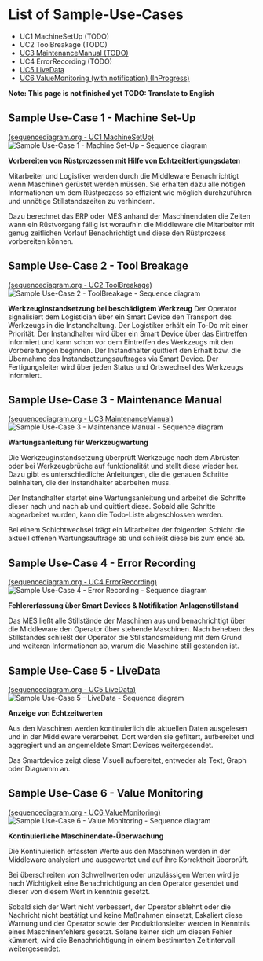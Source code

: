# List of Sample-Use-Cases

  * UC1 MachineSetUp (TODO)
  * UC2 ToolBreakage (TODO)
  * [UC3 MaintenanceManual (TODO)](/doc/use-cases-config/uc3/install_uc3.md)
  * UC4 ErrorRecording (TODO)
  * [UC5 LiveData](/doc/use-cases-config/uc5/install_uc5.md)
  * [UC6 ValueMonitoring (with notification) (InProgress)](/doc/use-cases-config/uc6/install_uc6.md)

__Note: This page is not finished yet__
__TODO: Translate to English__

## Sample Use-Case 1 - Machine Set-Up
[(sequencediagram.org - UC1 MachineSetUp)](https://sequencediagram.org/index.html#initialData=C4S2BsFMAIGUEMC2AHK0CqBnSBaAwvNtAIzQ7QCy8AxgBYgB2MskwO6yAUJ8vAE6hqIXg2DQARBQCiscdELQpAJQAKnGsAD2fCQBlNAcxCZBIeAzkLYAEWLrqWneIDyySH3iPLmONYBMPPymImKSIAAm4VAA7vyQ3pQA6tzKKjgAfBSJAFxwwEHQiDT0TNDYbACuyNAAFNFgtNCo5kzhTXya4RUOIJoMZfkCAJT2oABunjBZ3FkZNsS5KnyQvMuFxYww5ThVADoMNeGQ4CBj7tBamuDyDG1FwO5m4CMap5O+dpxZADw4OPOLZarRgGaAAM0YxlokHCnCOrwmDw+M0Sc38uVggzERTomzKrB2XAR7xsAVJf0yOXBkMw0La2z2BxxJRgxmgfAqDAYIJG8J6iOY-jhkGJSKyQA)
![Sample Use-Case 1 - Machine Set-Up - Sequence diagram](diagrams/sample-UC1-MachineSetUp.svg "Sample Use-Case 1 - Machine Set-Up - Sequence diagram")

**Vorbereiten von Rüstprozessen mit Hilfe von Echtzeitfertigungsdaten**

Mitarbeiter und Logistiker werden durch die Middleware Benachrichtigt wenn Maschinen gerüstet werden müssen. Sie erhalten dazu alle nötigen Informationen um dem Rüstprozess so effizient wie möglich durchzuführen und unnötige Stillstandszeiten zu verhindern.

Dazu berechnet das ERP oder MES anhand der Maschinendaten die Zeiten wann ein Rüstvorgang fällig ist woraufhin die Middleware die Mitarbeiter mit genug zeitlichen Vorlauf Benachrichtigt und diese den Rüstprozess vorbereiten können.

## Sample Use-Case 2 - Tool Breakage
[(sequencediagram.org - UC2 ToolBreakage)](https://sequencediagram.org/index.html#initialData=C4S2BsFMAIGUEMC2AHK0CqBnSBaAwvNtAEzQ7QAqA9leDgEIBOk8A1vAOaQBQ38AxsCqNoAIlgARAIwAdAHYB5ZJEbwhjUdEJxpfQcLGTi8gDJUOITKH4h4czdqN71hiQGZ5AWXgg5wH3IqDpg6btzI8IzWIBF+Yp4gACaJUADukZDBOgDiAOq88ACuQnKFiABGKtBS3JJSOAB8knkAXNAAgoIgVHJtotS0TCzsXKLy0KlgABbQvgBmVGJTkODI0MwAjoWQVpCJAPwOcoliQrTrkBEgquVQh84gAG5qMM353FTIwNA90JhgMF8mGUXV+gX4-B2mEiAE9eG9GpI3G0AEqQLY7YB9AbgACScmBkFB9mgCjkfwB0HxhOJ8nxCzaEh2-EYMVAPQANFTEJwdlycTh6VQHs9gK93NxEiwuqLxXlahI8gAeHBItrtAmpKqiAAKjCot0giD+tEee2gAHp5AKpeAnioYdAhNBvL4xXI7JDRJLpaBZaERS8cvlIMcFfUmtJGZZCNgKmgcYGxToagq8oiJMQWmiMVZsTRwEy7WbGDDNDqQPxWIU1jjoHN9ca9VREoViVpvjSQHMQOaKCBEDw07kM8joDntnmxDjXX5Q57MvI9ZcMvWDMwriIqHMncsnQWfQI-UG3vDpBmpNHoZg44b5D25JZlolDzKT7oCm-k04FcQM1mKyrGtKALWZyWbVt23kOwTlte0RGdWd3QXX8M1aDpNRUNo60saA4JLRIADpX2Pb9MyTOV3gRSMxwAOSoUAe34NRul6OB-CiesQAAD18DhdxgRMpSPJ533lET-SRM83FHbDQKQ+c5EhM9lVVdx1Uwxg2gUj0lJgB8nz2eQAAoBUA6s1l8aBuJdXxih2ABKCjg2Hf9UXRScsWnAsi3gstoHM4C6wbKhjR0hcOz+EFu17E5+0HFSR0jS8J0xfNaGpfxwHAFienLDdVwWBDQKBLKcvZckrJshJSjFTBnLqEjRLI+VuGBAQYFTYSv3FMIJPfYgzz-SMAMrCyQPOKzwr06DjjwlZ4P3AL9UgirUMjdCNUwLUtIm8BZhCfCVCIprJPIuoLzk2hBQJMrcrkRKVTqDTtqwqlbvgbL7r+NtIRvOZCn24yYR2C05CoJzutI8UpCAA)
![Sample Use-Case 2 - ToolBreakage - Sequence diagram](diagrams/sample-UC2-ToolBreakage.svg "Sample Use-Case 2 - ToolBreakage - Sequence diagram")

**Werkzeuginstandsetzung bei beschädigtem Werkzeug**
Der Operator signalisiert dem Logistician über ein Smart Device den Transport des Werkzeugs in die Instandhaltung. Der Logistiker erhält ein To-Do mit einer Priorität. Der Instandhalter wird über ein Smart Device über das Eintreffen informiert und kann schon vor dem Eintreffen des Werkzeugs mit den Vorbereitungen beginnen. Der Instandhalter quittiert den Erhalt bzw. die Übernahme des Instandsetzungsauftrages via Smart Device. Der Fertigungsleiter wird über jeden Status und Ortswechsel des Werkzeugs informiert.


## Sample Use-Case 3 - Maintenance Manual
[(sequencediagram.org - UC3 MaintenanceManual)](https://sequencediagram.org/index.html#initialData=C4S2BsFMAIGUEMC2AHK0CqBnSBaAwvNtAMzQ7QCy8IAdsJDfDQMYxU0Cu840AFACoB5ACKCcAGRCZgASgBQc+M2AB7AE7QARIOSQ18VRoCCm6IWgAFCkbnJ4a0MxB26WiiAAmHqAHd7kU3MKAHVFZXUtHT0DCIAhQMxLCliFJVAANwM2ULkrIxwAPhCALjhge2BoRGo6BiZWaGQ1FVZMTDCMrKSbORCcQrzSqlp6RhYYas5uBXAVFWQ4DgAjHHLMAGtEgHoyyGR2vMKS3YXIAA9IZg56Dy2PFRpIOQYPVPBKqP1DaCNoADNaFIABaQRLAEGUGqjeowJotUGJMDYcB-XLWfpFYJDKF1cb-QGYEGvDyQNIgTL0boKSDgIiEkB-SpSaAvWgAc2gS0gf3UExxYwazIBNGBkFeZIpMDyaPyBUGcCBDMqLzFchJEq60oUVliRyx0AA4pBKhwaMLRR4qvyYY1mq12hrKTqFH0BslsSNcQ1JlweD4wECADo0OFstQI-7NRDQADanxixgAujM5gtYMtVoRNtAdrB6Ps0brMaU83sWRcrjc7g8ni9CxjjsNagKYObCar1cpyZrks8aK9MHYGgBGNWkruSyjBIA)
![Sample Use-Case 3 - Maintenance Manual - Sequence diagram](diagrams/sample-UC3-MaintenanceManual.svg "Sample Use-Case 3 - Maintenance Manual - Sequence diagram")

**Wartungsanleitung für Werkzeugwartung**

Die Werkzeuginstandsetzung überprüft Werkzeuge nach dem Abrüsten oder bei Werkzeugbrüche auf funktionalität und stellt diese wieder her. Dazu gibt es unterschiedliche Anleitungen, die die genauen Schritte beinhalten, die der Instandhalter abarbeiten muss.

Der Instandhalter startet eine Wartungsanleitung und arbeitet die Schritte dieser nach und nach ab und quittiert diese. Sobald alle Schritte abgearbeitet wurden, kann die Todo-Liste abgeschlossen werden.

Bei einem Schichtwechsel frägt ein Mitarbeiter der folgenden Schicht die aktuell offenen Wartungsaufträge ab und schließt diese bis zum ende ab.

## Sample Use-Case 4 - Error Recording
[(sequencediagram.org - UC4 ErrorRecording)](https://sequencediagram.org/index.html#initialData=C4S2BsFMAIGUEMC2AHK0CqBnSBaAwvNtACzQ7QCiATlQPZXQBKkAxvQCYgB2A5gFB94LYPWgAiAPLJIVeCKpjohaAAUAsn2TwqoFiC1dg4tSHbsoAd22RFytQHVN23fviHjFWLczQ1ngUKgAG5yMH6wgsIgIcBhjnzhOAB8DgBccCA8XPDg0IhCABbcMDJ0VAn2yerpAHK0oABmAJ7QFmAF0KX0kcGhqhp86jjJadAAgiwskMjAAkNJ1dAAYiAAHtw80MAFJTTdc2oj9unMyPRGbdtMkIS0XEpc7NAAOtlmYCB3OdAAklwN9HyoDumD47BuURiMHUAgcI08J0g4HgLTcmAsMj4QA)
![Sample Use-Case 4 - Error Recording - Sequence diagram](diagrams/sample-UC4-ErrorRecording.svg "Sample Use-Case 4 - Error Recording - Sequence diagram")

**Fehlererfassung über Smart Devices & Notifikation Anlagenstillstand**

Das MES ließt alle Stillstände der Maschinen aus und benachrichtigt über die Middleware den Operator über stehende Maschinen. Nach beheben des Stillstandes schließt der Operator die Stillstandsmeldung mit dem Grund und weiteren Informationen ab, warum die Maschine still gestanden ist.

## Sample Use-Case 5 - LiveData
[(sequencediagram.org - UC5 LiveData)](https://sequencediagram.org/index.html#initialData=C4S2BsFMAIFUGdIFoDCBDR0Cs0nQDIgBuMAImsGgFBWQB2owAntAEQCyaAxgBYh3IAOnQCSDSACcAZt0itoGaOyoAHNBNBcQahmwDKAW3XBSkIiC5yF8aHtKrjF7Wl0cQAE3dQA7uquL2AHUablAiChggmnYkAD4ggC5bendoI15+GHcKaioguMSAMRBwYEkAGmguKBcFOndhNABzJolIJojocPAAV0h4EK4wzrs8wLi7JL0UrrRe-uhgAHtbIw1Tc0saOwnSJIA1EHgeuZAALxhCEiRySip3SFDiEfsqIA)
![Sample Use-Case 5 - LiveData - Sequence diagram](diagrams/sample-UC5-LiveData.svg "Sample Use-Case 5 - LiveData - Sequence diagram")

**Anzeige von Echtzeitwerten**

Aus den Maschinen werden kontinuierlich die aktuellen Daten ausgelesen und in der Middleware verarbeitet. Dort werden sie gefiltert, aufbereitet und aggregiert und an angemeldete Smart Devices weitergesendet.

Das Smartdevice zeigt diese Visuell aufbereitet, entweder als Text, Graph oder Diagramm an.

## Sample Use-Case 6 - Value Monitoring
[(sequencediagram.org - UC6 ValueMonitoring)](https://sequencediagram.org/index.html?initialData=C4S2BsFMAICVIBYEMCu0CqBhAjNAtNAAoBOA9kgNagBuMJpAJilSKQHYDOIbAZqcQFskodpDYAocQAckxUAGMQMtsGgAiALJIO8hN0hro26BvFJ5wfuoCi3YiF3BIxQ8evTZCpUhXqNIBgYoAHdZAyMOEwB1SXMaYRgNGPENPAA+JIAuE0hwJjYAcxNtXX1OYAA34hRClKj062zrWl8tHT02MQ5K6tq2UidoUlpiEwAaLOgAHYAjZwEwCBqihkhIgGUe5Y4C3tXImoZoAoKeDgA6aAAtFA5hAC9uPg5Jazx0yc2q5ePctbFXg1sl9ekUAEL-MAgAoA8RvDJRYFbQrQACOKEWIGcwHEQA#)
![Sample Use-Case 6 - Value Monitoring - Sequence diagram](diagrams/sample-UC6-ValueMonitoring.svg "Sample Use-Case 6 - Value Monitoring - Sequence diagram")

**Kontinuierliche Maschinendate-Überwachung**

Die Kontinuierlich erfassten Werte aus den Maschinen werden in der Middleware analysiert und ausgewertet und auf ihre Korrektheit überprüft.

Bei überschreiten von Schwellwerten oder unzulässigen Werten wird je nach Wichtigkeit eine Benachrichtigung an den Operator gesendet und dieser von diesem Wert in kenntnis gesetzt.

Sobald sich der Wert nicht verbessert, der Operator ablehnt oder die Nachricht nicht bestätigt und keine Maßnahmen einsetzt, Eskaliert diese Warnung und der Operator sowie der Produktionsleiter werden in Kenntnis eines Maschinenfehlers gesetzt. Solane keiner sich um diesen Fehler kümmert, wird die Benachrichtigung in einem bestimmten Zeitintervall weitergesendet.
